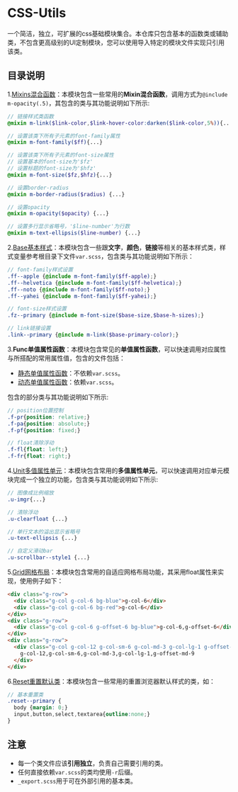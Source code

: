 # CSS-Utils

一个简洁，独立，可扩展的css基础模块集合。本仓库只包含基本的函数类或辅助类，不包含更高级别的UI定制模块，您可以使用导入特定的模块文件实现只引用该类。

## 目录说明

1.[Mixins混合函数](./mixins/mixins.scss)：本模块包含一些常用的**Mixin混合函数**，调用方式为`@include m-opacity(.5)`，其包含的类与其功能说明如下所示:

```scss
// 链接样式类函数
@mixin m-link($link-color,$link-hover-color:darken($link-color,5%)){...}

// 设置该类下所有子元素的font-family属性
@mixin m-font-family($ff){...}

// 设置该类下所有子元素的font-size属性
// 设置基本的font-size为'$fz'
// 设置标题的font-size为'$hfz'
@mixin m-font-size($fz,$hfz){...}

// 设置border-radius
@mixin m-border-radius($radius) {...}

// 设置opacity
@mixin m-opacity($opacity) {...}

// 设置多行显示省略号，'$line-number'为行数
@mixin m-text-ellipsis($line-number) {...}  
```

2.[Base基本样式](./base/base-r.scss)：本模块包含一些跟**文字**，**颜色**，**链接**等相关的基本样式类，样式变量参考根目录下文件`var.scss`，包含类与其功能说明如下所示：

```scss
// font-family样式设置
.ff--apple {@include m-font-family($ff-apple);}
.ff--helvetica {@include m-font-family($ff-helvetica);}
.ff--noto {@include m-font-family($ff-noto);}
.ff--yahei {@include m-font-family($ff-yahei);}

// font-size样式设置
.fz--primary {@include m-font-size($base-size,$base-h-sizes);}

// link链接设置
.link--primary {@include m-link($base-primary-color);}
```

3.**Func单值属性函数**：本模块包含常见的**单值属性函数**，可以快速调用对应属性与所搭配的常用属性值，包含的文件包括：

  - [静态单值属性函数](./func/func.scss)：不依赖`var.scss`。
  - [动态单值属性函数](./func/func-r.scss)：依赖`var.scss`。

  包含的部分类与其功能说明如下所示:

```scss
// position位置控制
.f-pr{position: relative;}
.f-pa{position: absolute;}
.f-pf{position: fixed;}

// float清除浮动
.f-fl{float: left;}
.f-fr{float: right;}
```

4.[Unit多值属性单元](./unit/unit.scss)：本模块包含常用的**多值属性单元**，可以快速调用对应单元模块完成一个独立的功能，包含类与其功能说明如下所示:

```scss
// 图像成比例缩放
.u-imgr{...}

// 清除浮动
.u-clearfloat {...}

// 单行文本的溢出显示省略号
.u-text-ellipsis {...}

// 自定义滑动bar
.u-scrollbar--style1 {...}
```

5.[Grid网格布局](./grid/grid-r.scss)：本模块包含常用的自适应网格布局功能，其采用float属性来实现，使用例子如下：

```html
<div class="g-row">
  <div class="g-col g-col-6 bg-blue">g-col-6</div>
  <div class="g-col g-col-6 bg-red">g-col-6</div>
</div>
<div class="g-row">
  <div class="g-col g-col-6 g-offset-6 bg-blue">g-col-6,g-offset-6</div>
</div>
<div class="g-row">
  <div class="g-col g-col-12 g-col-sm-6 g-col-md-3 g-col-lg-1 g-offset-md-9 bg-red ">
    g-col-12,g-col-sm-6,g-col-md-3,g-col-lg-1,g-offset-md-9
  </div>
</div>
```

6.[Reset重置默认类](./reset/reset.scss)：本模块包含一些常用的重置浏览器默认样式的类，如：

```scss
// 基本重置类
.reset--primary {
  body {margin: 0;}
  input,button,select,textarea{outline:none;}
}
```

## 注意

- 每一个类文件应该**引用独立**，负责自己需要引用的类。
- 任何直接依赖`var.scss`的类均使用`-r`后缀。
- `_export.scss`用于可在外部引用的基本类。
